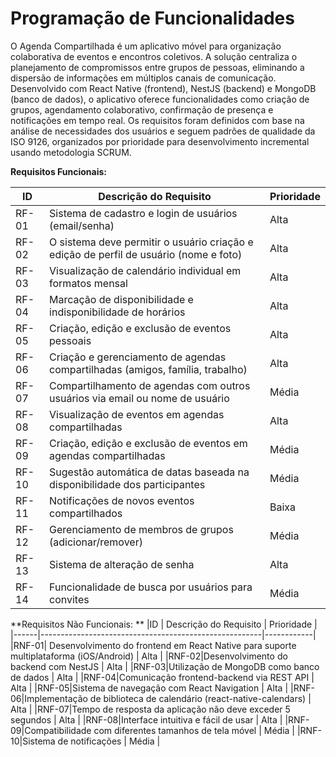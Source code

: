 # Programação de Funcionalidades

O Agenda Compartilhada é um aplicativo móvel para organização colaborativa de eventos e encontros coletivos. A solução centraliza o planejamento de compromissos entre grupos de pessoas, eliminando a dispersão de informações em múltiplos canais de comunicação.
Desenvolvido com React Native (frontend), NestJS (backend) e MongoDB (banco de dados), o aplicativo oferece funcionalidades como criação de grupos, agendamento colaborativo, confirmação de presença e notificações em tempo real.
Os requisitos foram definidos com base na análise de necessidades dos usuários e seguem padrões de qualidade da ISO 9126, organizados por prioridade para desenvolvimento incremental usando metodologia SCRUM. 



**Requisitos Funcionais:**

|ID    | Descrição do Requisito                                | Prioridade |
|------|-------------------------------------------------------|------------|
|RF-01| Sistema de cadastro e login de usuários (email/senha) | Alta |
|RF-02| O sistema deve permitir o usuário criação e edição de perfil de usuário (nome e foto) | Alta |
|RF-03| Visualização de calendário individual em formatos mensal| Alta |
|RF-04| Marcação de disponibilidade e indisponibilidade de horários| Alta |
|RF-05| Criação, edição e exclusão de eventos pessoais | Alta |
|RF-06| Criação e gerenciamento de agendas compartilhadas (amigos, família, trabalho) | Alta |
|RF-07| Compartilhamento de agendas com outros usuários via email ou nome de usuário | Média |
|RF-08|Visualização de eventos em agendas compartilhadas  | Alta |
|RF-09| Criação, edição e exclusão de eventos em agendas compartilhadas | Média |
|RF-10| Sugestão automática de datas baseada na disponibilidade dos participantes | Média |
|RF-11| Notificações de novos eventos compartilhados | Baixa |
|RF-12| Gerenciamento de membros de grupos (adicionar/remover) | Média |
|RF-13| Sistema de alteração de senha | Alta |
|RF-14| Funcionalidade de busca por usuários para convites | Média |



**Requisitos Não Funcionais: **
|ID    | Descrição do Requisito                                | Prioridade |
|------|-------------------------------------------------------|------------|
|RNF-01| Desenvolvimento do frontend em React Native para suporte multiplataforma (iOS/Android) | Alta |
|RNF-02|Desenvolvimento do backend com NestJS  | Alta |
|RNF-03|Utilização de MongoDB como banco de dados  | Alta |
|RNF-04|Comunicação frontend-backend via REST API  | Alta |
|RNF-05|Sistema de navegação com React Navigation | Alta |
|RNF-06|Implementação de biblioteca de calendário (react-native-calendars)  | Alta |
|RNF-07|Tempo de resposta da aplicação não deve exceder 5 segundos  | Alta |
|RNF-08|Interface intuitiva e fácil de usar  | Alta |
|RNF-09|Compatibilidade com diferentes tamanhos de tela móvel  | Média |
|RNF-10|Sistema de notificações  | Média |
